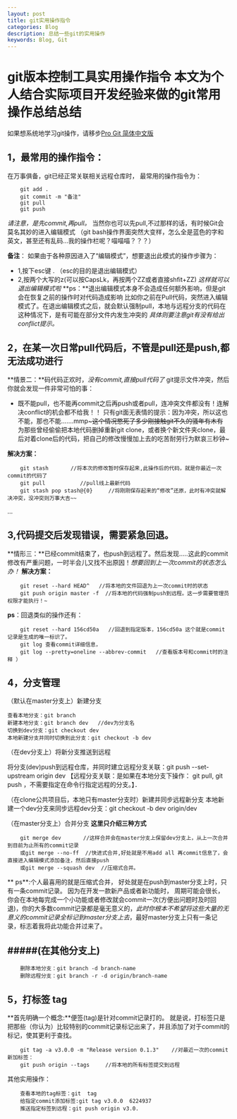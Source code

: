 ```yaml
---
layout: post
title: git实用操作指令
categories: Blog
description: 总结一些git的实用操作
keywords: Blog, Git
---
```

git版本控制工具实用操作指令
本文为个人结合实际项目开发经验来做的git常用操作总结总结
==============
如果想系统地学习git操作，请移步[Pro Git 简体中文版](http://iissnan.com/progit/)

1，最常用的操作指令：
--------------
在万事俱备，git已经正常关联相关远程仓库时，
最常用的操作指令为：

        git add .
        git commit -m "备注"
        git pull
        git push

*请注意，是先commit,再pull。*
当然你也可以先pull,不过那样的话，有时候Git会莫名其妙的进入编辑模式
（git bash操作界面突然大变样，怎么全是蓝色的字和英文，甚至还有乱码...我的操作栏呢？喵喵喵？？？）

**备注**：
如果由于各种原因进入了“编辑模式”，想要退出此模式的操作步骤为：

* 1,按下esc键 . （esc的目的是退出编辑模式）
* 2,按两个大写的z(可以按CapsLk，再按两个ZZ或者直接shfit+ZZ)
*这样就可以退出编辑模式啦*
**ps：**退出编辑模式本身不会造成任何额外影响，但是git会在恢复之前的操作时对代码造成影响
比如你之前在Pull代码，突然进入编辑模式了。在退出编辑模式之后，就会默认强制pull，本地与远程分支的代码在这种情况下，是有可能在部分文件内发生冲突的
*具体则要注意git有没有给出conflict提示。*


2，在某一次日常pull代码后，不管是pull还是push,都无法成功进行
--------------
**情景二：**码代码正欢时，*没有commit,直接pull代码了*
git提示文件冲突，然后你就会发现一件非常可怕的事：

* 既不能pull，也不能再commit之后再push或者pull，连冲突文件都没有！连解决conflict的机会都不给我！！
只有git面无表情的提示：因为冲突，所以这也不能，那也不能.......mmp~~~这个情况憋死了多少刚接触git不久的骚年有木有~~
为那些曾经偷偷把本地代码删掉重新git clone，或者换个新文件夹clone，最后对着clone后的代码，把自己的修改慢慢加上去的吃苦耐劳行为默哀三秒钟~

**解决方案：**

        git stash       //将本次的修改暂时保存起来,此操作后的代码，就是你最近一次commit的代码了
        git pull           //pull线上最新代码
        git stash pop stash@{0}     //将刚刚保存起来的“修改”还原，此时有冲突就解决冲突，没冲突则万事大吉~~
...


3,代码提交后发现错误，需要紧急回退。
--------------
**情形三：**已经commit结束了，也push到远程了。然后发现.....这此的commit修改有严重问题，一时半会儿又找不出原因！*想要回到上一次commit的状态怎么办！*
**解决方案：**

        git reset --hard HEAD^   //将本地的文件回退为上一次commit时的状态
        git push origin master -f  //将本地的代码强制push到远程。这一步需要管理员权限才能执行！~

**ps**：回退类似的操作还有：

        git reset --hard 156cd50a   //回退到指定版本，156cd50a 这个就是commit记录是生成的唯一标识了。
        git log 查看commit详细信息，
        git log --pretty=oneline --abbrev-commit   //查看版本号和commit时的注释 ）


4，分支管理
--------------
（默认在master分支上）新建分支

    查看本地分支：git branch
    新建本地分支：git branch dev   //dev为分支名
    切换到dev分支：git checkout dev
    本地新建分支并同时切换到此分支：git checkout -b dev

（在dev分支上）将新分支推送到远程

将分支(dev)push到远程仓库，并同时建立远程分支关联：git push --set-upstream origin dev
【远程分支关联：是如果在本地分支下操作： git pull, git push ，不需要指定在命令行指定远程的分支。】．

（在clone公共项目后，本地只有master分支时）新建并同步远程新分支
本地新建一个dev分支来同步远程dev分支：git checkout -b dev origin/dev

（在master分支上）合并分支
**这里只介绍三种方式**

        git merge dev       //这样合并会在master分支上保留dev分支上，从上一次合并到目前为止所有的commit记录
        或git merge --no-ff  //快进式合并,好处就是不用add all 再commit信息了，会直接进入编辑模式添加备注，然后直接push
        或git merge --squash dev  //压缩式合并。
** ps**:个人最喜用的就是压缩式合并，
好处就是在push到master分支上时，只有一条commit记录。
因为在开发一款新产品或者新功能时， 周期可能会很长，你会在本地每完成一个小功能或者修改就会commit一次(方便出问题时及时回退)，你的大多数commit记录都是毫无意义的，*此时你根本不希望将这些大量的无意义的commit记录全标记到master分支上去*，最好master分支上只有一条记录，标志着我将此功能合并过来了。

#####(在其他分支上)
------------------

        删除本地分支：git branch -d branch-name
        删除远程分支：git branch -r -d origin/branch-name


5，打标签 tag
--------------
**首先明确一个概念:**便签(tag)是针对commit记录打的。
就是说，打标签只是把那些（你认为）比较特别的commit记录标记出来了，并且添加了对于commit的标记，使其更利于查找。

        git tag -a v3.0.0 -m "Release version 0.1.3"    //对最近一次的commit新加标签：
        git push origin --tags     //将本地的所有标签提交到远程

其他实用操作：

        查看本地的tag标签：git  tag
        给指定commit添加标签:git tag v3.0.0  6224937
        推送指定标签到远程：git push origin v3.0.


